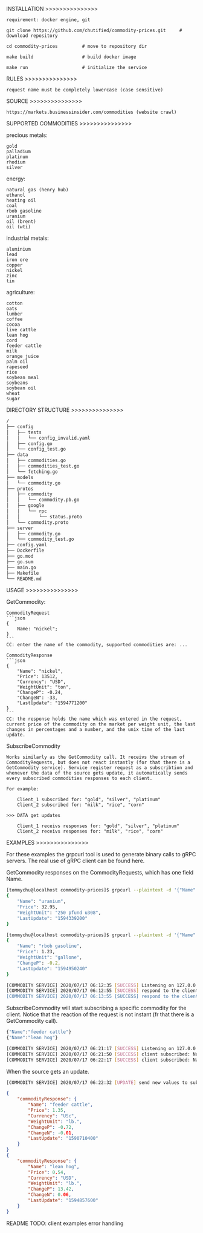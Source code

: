 INSTALLATION >>>>>>>>>>>>>>>

    requirement: docker engine, git

    git clone https://github.com/chutified/commodity-prices.git     # download repository

    cd commodity-prices         # move to repository dir

    make build                  # build docker image

    make run                    # initialize the service

RULES >>>>>>>>>>>>>>>

    request name must be completely lowercase (case sensitive)

SOURCE >>>>>>>>>>>>>>>

    https://markets.businessinsider.com/commodities (website crawl)

SUPPORTED COMMODITIES >>>>>>>>>>>>>>>

precious metals:

    gold
    palladium
    platinum
    rhodium
    silver

energy:

    natural gas (henry hub)
    ethanol
    heating oil
    coal
    rbob gasoline
    uranium
    oil (brent)
    oil (wti)

industrial metals:

    aluminium
    lead
    iron ore
    copper
    nickel
    zinc
    tin

agriculture:

    cotton
    oats
    lumber
    coffee
    cocoa
    live cattle
    lean hog
    cord
    feeder cattle
    milk
    orange juice
    palm oil
    rapeseed
    rice
    soybean meal
    soybeans
    soybean oil
    wheat
    sugar

DIRECTORY STRUCTURE >>>>>>>>>>>>>>>

```bash
/
├── config
│   ├── tests
│   │   └── config_invalid.yaml
│   ├── config.go
│   └── config_test.go
├── data
│   ├── commodities.go
│   ├── commodities_test.go
│   └── fetching.go
├── models
│   └── commodity.go
├── protos
│   ├── commodity
│   │   └── commodity.pb.go
│   ├── google
│   │   └── rpc
│   │       └── status.proto
│   └── commodity.proto
├── server
│   ├── commodity.go
│   └── commodity_test.go
├── config.yaml
├── Dockerfile
├── go.mod
├── go.sum
├── main.go
├── Makefile
└── README.md 
```

USAGE >>>>>>>>>>>>>>>

GetCommodity:

    CommodityRequest
    ```json
    {
        Name: "nickel";
    }
    ```
    CC: enter the name of the commodity, supported commodities are: ...

    CommodityResponse
    ```json
    {
        "Name": "nickel",
        "Price": 13512,
        "Currency": "USD",
        "WeightUnit": "ton",
        "ChangeP": -0.24,
        "ChangeN": -33,
        "LastUpdate": "1594771200"
    }
    ```
    CC: the response holds the name which was entered in the request, current price of the commodity on the market per weight unit, the last changes in percentages and a number, and the unix time of the last update.

SubscribeCommodity

    Works similarly as the GetCommodity call. It receivs the stream of CommodityRequests, but does not react instantly (for that there is a GetCommodity service). Service register request as a subscribtion and whenever the data of the source gets update, it automatically sends every subscribed commodities responses to each client.

    For example:

        Client_1 subscribed for: "gold", "silver", "platinum"
        Client_2 subscribed for: "milk", "rice", "corn"

    >>> DATA get updates

        Client_1 receivs responses for: "gold", "silver", "platinum"
        Client_2 receivs responses for: "milk", "rice", "corn"

EXAMPLES >>>>>>>>>>>>>>>

For these examples the grpcurl tool is used to generate binary calls to gRPC servers.
The real use of gRPC client can be found here.

GetCommodity responses on the CommodityRequests, which has one field Name.
```bash
[tommychu@localhost commodity-prices]$ grpcurl --plaintext -d '{"Name":"uranium"}' 127.0.0.1:10501 Commodity.GetCommodity
{
    "Name": "uranium",
    "Price": 32.95,
    "WeightUnit": "250 pfund u308",
    "LastUpdate": "1594339200"
}

[tommychu@localhost commodity-prices]$ grpcurl --plaintext -d '{"Name":"rbob gasoline"}' 127.0.0.1:10501 Commodity.GetCommodity
{
    "Name": "rbob gasoline",
    "Price": 1.23,
    "WeightUnit": "gallone",
    "ChangeP": -0.2,
    "LastUpdate": "1594950240"
}
```
```bash
[COMMODITY SERVICE] 2020/07/17 06:12:35 [SUCCESS] Listening on 127.0.0.1:10501
[COMMODITY SERVICE] 2020/07/17 06:12:55 [SUCCESS] respond to the client's GetCommodity request: uranium
[COMMODITY SERVICE] 2020/07/17 06:13:55 [SUCCESS] respond to the client's GetCommodity request: rbob gasoline
```

SubscribeCommodity will start subscribing a specific commodity for the client.
Notice that the reaction of the request is not instant (fr that there is a GetCommodity call).
```bash
{"Name":"feeder cattle"}
{"Name":"lean hog"}
```
```bash
[COMMODITY SERVICE] 2020/07/17 06:21:17 [SUCCESS] Listening on 127.0.0.1:10501
[COMMODITY SERVICE] 2020/07/17 06:21:50 [SUCCESS] client subscribed: Name:"feeder cattle"
[COMMODITY SERVICE] 2020/07/17 06:22:17 [SUCCESS] client subscribed: Name:"lean hog"
```
When the source gets an update.
```bash
[COMMODITY SERVICE] 2020/07/17 06:22:32 [UPDATE] send new values to subscribers
```
```json
{
    "commodityResponse": {
        "Name": "feeder cattle",
        "Price": 1.35,
        "Currency": "USc",
        "WeightUnit": "lb.",
        "ChangeP": -0.72,
        "ChangeN": -0.01,
        "LastUpdate": "1590710400"
    }
}
{
    "commodityResponse": {
        "Name": "lean hog",
        "Price": 0.54,
        "Currency": "USD",
        "WeightUnit": "lb.",
        "ChangeP": 13.42,
        "ChangeN": 0.06,
        "LastUpdate": "1594857600"
    }
}

```


README TODO:
    client examples
    error handling
